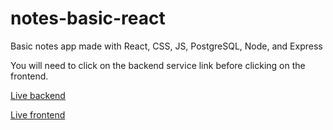 # notes-basic-react
Basic notes app made with React, CSS, JS, PostgreSQL, Node, and Express

You will need to click on the backend service link before clicking on the frontend.

[Live backend](https://keepr-backend.onrender.com/)

[Live frontend](https://keepr-notes.onrender.com)
